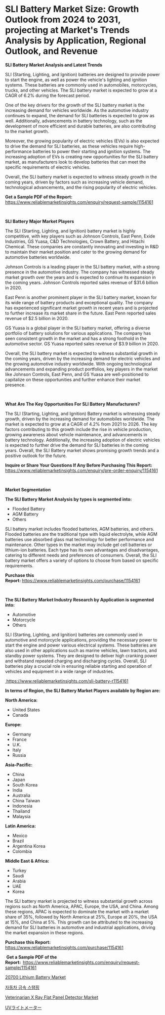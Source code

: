 <p><h1>SLI Battery Market Size: Growth Outlook from 2024 to 2031, projecting at Market's Trends Analysis by Application, Regional Outlook, and Revenue</h1></p><p><strong>SLI Battery Market Analysis and Latest Trends</strong></p>
<p><p>SLI (Starting, Lighting, and Ignition) batteries are designed to provide power to start the engine, as well as power the vehicle's lighting and ignition systems. These batteries are commonly used in automobiles, motorcycles, trucks, and other vehicles. The SLI battery market is expected to grow at a CAGR of 6.2% during the forecast period.</p><p>One of the key drivers for the growth of the SLI battery market is the increasing demand for vehicles worldwide. As the automotive industry continues to expand, the demand for SLI batteries is expected to grow as well. Additionally, advancements in battery technology, such as the development of more efficient and durable batteries, are also contributing to the market growth.</p><p>Moreover, the growing popularity of electric vehicles (EVs) is also expected to drive the demand for SLI batteries, as these vehicles require high-performance batteries to power their starting and ignition systems. The increasing adoption of EVs is creating new opportunities for the SLI battery market, as manufacturers look to develop batteries that can meet the specific requirements of electric vehicles.</p><p>Overall, the SLI battery market is expected to witness steady growth in the coming years, driven by factors such as increasing vehicle demand, technological advancements, and the rising popularity of electric vehicles.</p></p>
<p><strong>Get a Sample PDF of the Report:&nbsp;</strong> <a href="https://www.reliablemarketinsights.com/enquiry/request-sample/1154161">https://www.reliablemarketinsights.com/enquiry/request-sample/1154161</a></p>
<p>&nbsp;</p>
<p><strong>SLI Battery Major Market Players</strong></p>
<p><p>The SLI (Starting, Lighting, and Ignition) battery market is highly competitive, with key players such as Johnson Controls, East Penn, Exide Industries, GS Yuasa, C&D Technologies, Crown Battery, and Hitachi Chemical. These companies are constantly innovating and investing in R&D to maintain their market position and cater to the growing demand for automotive batteries worldwide.</p><p>Johnson Controls is a leading player in the SLI battery market, with a strong presence in the automotive industry. The company has witnessed steady market growth over the years and is expected to continue its expansion in the coming years. Johnson Controls reported sales revenue of $31.6 billion in 2020.</p><p>East Penn is another prominent player in the SLI battery market, known for its wide range of battery products and exceptional quality. The company has experienced significant market growth in recent years and is projected to further increase its market share in the future. East Penn reported sales revenue of $2.5 billion in 2020.</p><p>GS Yuasa is a global player in the SLI battery market, offering a diverse portfolio of battery solutions for various applications. The company has seen consistent growth in the market and has a strong foothold in the automotive sector. GS Yuasa reported sales revenue of $3.9 billion in 2020.</p><p>Overall, the SLI battery market is expected to witness substantial growth in the coming years, driven by the increasing demand for electric vehicles and the growing automotive industry worldwide. With ongoing technological advancements and expanding product portfolios, key players in the market like Johnson Controls, East Penn, and GS Yuasa are well-positioned to capitalize on these opportunities and further enhance their market presence.</p></p>
<p>&nbsp;</p>
<p><strong>What Are The Key Opportunities For SLI Battery Manufacturers?</strong></p>
<p><p>The SLI (Starting, Lighting, and Ignition) Battery market is witnessing steady growth, driven by the increasing demand for automobiles worldwide. The market is expected to grow at a CAGR of 4.2% from 2021 to 2026. The key factors contributing to this growth include the rise in vehicle production, growing awareness about vehicle maintenance, and advancements in battery technology. Additionally, the increasing adoption of electric vehicles is expected to further drive the demand for SLI batteries in the coming years. Overall, the SLI Battery market shows promising growth trends and a positive outlook for the future.</p></p>
<p><strong>Inquire or Share Your Questions If Any Before Purchasing This Report:</strong> <a href="https://www.reliablemarketinsights.com/enquiry/pre-order-enquiry/1154161">https://www.reliablemarketinsights.com/enquiry/pre-order-enquiry/1154161</a></p>
<p>&nbsp;</p>
<p><strong>Market Segmentation</strong></p>
<p><strong>The SLI Battery Market Analysis by types is segmented into:</strong></p>
<p><ul><li>Flooded Battery</li><li>AGM Battery</li><li>Others</li></ul></p>
<p><p>SLI battery market includes flooded batteries, AGM batteries, and others. Flooded batteries are the traditional type with liquid electrolyte, while AGM batteries use absorbed glass mat technology for better performance and maintenance. Other types in the market may include gel cell batteries or lithium-ion batteries. Each type has its own advantages and disadvantages, catering to different needs and preferences of consumers. Overall, the SLI battery market offers a variety of options to choose from based on specific requirements.</p></p>
<p><strong>Purchase this Report:&nbsp;</strong><a href="https://www.reliablemarketinsights.com/purchase/1154161">https://www.reliablemarketinsights.com/purchase/1154161</a></p>
<p>&nbsp;</p>
<p><strong>The SLI Battery Market Industry Research by Application is segmented into:</strong></p>
<p><ul><li>Automotive</li><li>Motorcycle</li><li>Others</li></ul></p>
<p><p>SLI (Starting, Lighting, and Ignition) batteries are commonly used in automotive and motorcycle applications, providing the necessary power to start the engine and power various electrical systems. These batteries are also used in other applications such as marine vehicles, lawn tractors, and standby power systems. They are designed to deliver high cranking power and withstand repeated charging and discharging cycles. Overall, SLI batteries play a crucial role in ensuring reliable starting and operation of vehicles and equipment in a wide range of industries.</p></p>
<p><a href="https://www.reliablemarketinsights.com/sli-battery-r1154161">&nbsp;https://www.reliablemarketinsights.com/sli-battery-r1154161</a></p>
<p><strong>In terms of Region, the SLI Battery Market Players available by Region are:</strong></p>
<p>
    <p> <strong> North America: </strong>
        <ul>
            <li>United States</li>
            <li>Canada</li>
        </ul>
        </p> 
    <p> <strong> Europe: </strong>
        <ul>
            <li>Germany</li>
            <li>France</li>
            <li>U.K.</li>
            <li>Italy</li>
            <li>Russia</li>
        </ul>
        </p> 
    <p> <strong> Asia-Pacific: </strong>
        <ul>
            <li>China</li>
            <li>Japan</li>
            <li>South Korea</li>
            <li>India</li>
            <li>Australia</li>
            <li>China Taiwan</li>
            <li>Indonesia</li>
            <li>Thailand</li>
            <li>Malaysia</li>
        </ul>
        </p> 
    <p> <strong> Latin America: </strong>
        <ul>
            <li>Mexico</li>
            <li>Brazil</li>
            <li>Argentina Korea</li>
            <li>Colombia</li>
        </ul>
        </p> 
    <p> <strong> Middle East & Africa: </strong>
        <ul>
            <li>Turkey</li>
            <li>Saudi</li>
            <li>Arabia</li>
            <li>UAE</li>
            <li>Korea</li>
        </ul>
    </p>
    </p>
<p><p>The SLI battery market is projected to witness substantial growth across regions such as North America, APAC, Europe, the USA, and China. Among these regions, APAC is expected to dominate the market with a market share of 35%, followed by North America at 25%, Europe at 20%, the USA at 15%, and China at 5%. This growth can be attributed to the increasing demand for SLI batteries in automotive and industrial applications, driving the market expansion in these regions.</p></p>
<p><strong>Purchase this Report: </strong><a href="https://www.reliablemarketinsights.com/purchase/1154161">https://www.reliablemarketinsights.com/purchase/1154161</a></p>
<p>&nbsp;<strong>Get a Sample PDF of the Report:&nbsp;&nbsp;</strong><a href="https://www.reliablemarketinsights.com/enquiry/request-sample/1154161">https://www.reliablemarketinsights.com/enquiry/request-sample/1154161</a></p>
<p><strong></strong></p>
<p><p><a href="https://medium.com/@daleaams71/global-20700-lithium-battery-market-exploring-market-share-market-trends-and-future-growth-62f85809675d">20700 Lithium Battery Market</a></p><p><a href="https://github.com/hzumrdvas204296/Market-Research-Report-List-3/blob/main/72202944114.md">자동차 금속 스탬핑</a></p><p><a href="https://medium.com/@orinschowalter/global-veterinarian-x-ray-flat-panel-detector-market-size-is-expected-to-reach-at-a-cagr-of-7-7-3e498fc69b33">Veterinarian X Ray Flat Panel Detector Market</a></p><p><a href="https://github.com/avbqbctihcbe2/Market-Research-Report-List-3/blob/main/3123593536.md">UVライトメーター</a></p></p>